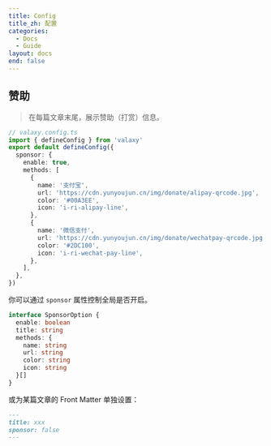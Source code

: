```yaml
---
title: Config
title_zh: 配置
categories:
  - Docs
  - Guide
layout: docs
end: false
---
```


## 赞助

> 在每篇文章末尾，展示赞助（打赏）信息。

```ts
// valaxy.config.ts
import { defineConfig } from 'valaxy'
export default defineConfig({
  sponsor: {
    enable: true,
    methods: [
      {
        name: '支付宝',
        url: 'https://cdn.yunyoujun.cn/img/donate/alipay-qrcode.jpg',
        color: '#00A3EE',
        icon: 'i-ri-alipay-line',
      },
      {
        name: '微信支付',
        url: 'https://cdn.yunyoujun.cn/img/donate/wechatpay-qrcode.jpg',
        color: '#2DC100',
        icon: 'i-ri-wechat-pay-line',
      },
    ],
  },
})
```

你可以通过 `sponsor` 属性控制全局是否开启。

```ts
interface SponsorOption {
  enable: boolean
  title: string
  methods: {
    name: string
    url: string
    color: string
    icon: string
  }[]
}
```

或为某篇文章的 Front Matter 单独设置：

```md
---
title: xxx
sponsor: false
---
```
